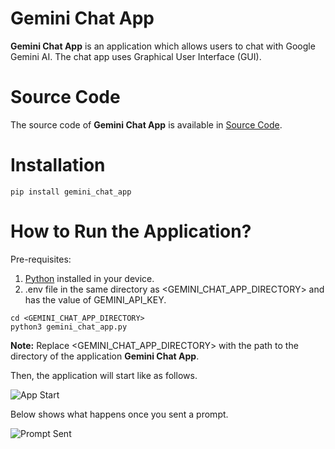 # Gemini Chat App

**Gemini Chat App** is an application which allows users to chat with Google Gemini AI. The chat app
uses Graphical User Interface (GUI).

# Source Code

The source code of **Gemini Chat App** is available in [Source Code](https://github.com/SoftwareApkDev/gemini_chat_app/blob/master/gemini_chat_app/gemini_chat_app.py).

# Installation

```
pip install gemini_chat_app
```

# How to Run the Application?

Pre-requisites:

1. [Python](https://www.python.org/downloads/) installed in your device.
2. .env file in the same directory as <GEMINI_CHAT_APP_DIRECTORY> and has the value of GEMINI_API_KEY.

```
cd <GEMINI_CHAT_APP_DIRECTORY>
python3 gemini_chat_app.py
```

**Note:** Replace <GEMINI_CHAT_APP_DIRECTORY> with the path to the directory of the application **Gemini Chat App**.

Then, the application will start like as follows.

![App Start](images/App_Start.png)

Below shows what happens once you sent a prompt.

![Prompt Sent](images/Prompt_Sent.png)
